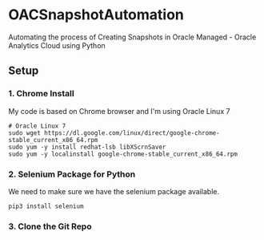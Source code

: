 # OACSnapshotAutomation
Automating the process of Creating Snapshots in Oracle Managed - Oracle Analytics Cloud using Python
## Setup 

### 1. Chrome Install 

  My code is based on Chrome browser and I'm using Oracle Linux 7 
  
  ```
  # Oracle Linux 7
  sudo wget https://dl.google.com/linux/direct/google-chrome-stable_current_x86_64.rpm
  sudo yum -y install redhat-lsb libXScrnSaver
  sudo yum -y localinstall google-chrome-stable_current_x86_64.rpm
  ```
 
 ### 2. Selenium Package for Python 
 
  We need to make sure we have the selenium package available.
  
  ```
  pip3 install selenium
  ```
  
 ### 3. Clone the Git Repo
 
 
